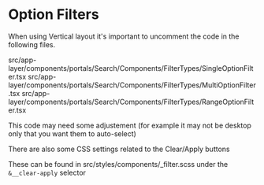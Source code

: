 # Option Filters

When using Vertical layout it's important to uncomment the code in the following files.

src/app-layer/components/portals/Search/Components/FilterTypes/SingleOptionFilter.tsx
src/app-layer/components/portals/Search/Components/FilterTypes/MultiOptionFilter.tsx
src/app-layer/components/portals/Search/Components/FilterTypes/RangeOptionFilter.tsx

This code may need some adjustement (for example it may not be desktop only that you want them to auto-select)

There are also some CSS settings related to the Clear/Apply buttons

These can be found in src/styles/components/_filter.scss under the `&__clear-apply` selector